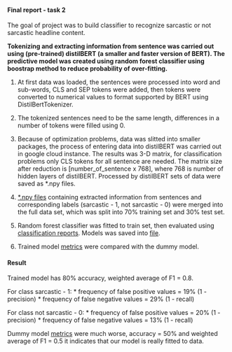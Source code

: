 #### Final report - task 2

The goal of project was to build classifier to recognize sarcastic or not sarcastic headline content.


**Tokenizing and extracting information from sentence was carried out using (pre-trained) distilBERT 
(a smaller and faster version of BERT). The predictive model was created using random forest classifier using boostrap
method to reduce probability of over-fitting.**

1) At first data was loaded, the sentences were processed into word and sub-words, 
   CLS and SEP tokens were added, then tokens were converted to numerical values to format supported by BERT 
   using DistilBertTokenizer.
  
2) The tokenized sentences need to be the same length, differences in a number of tokens were filled using 0.

3) Because of optimization problems, data was slitted into smaller packages, the process of entering data into
   distilBERT was carried out in google cloud instance. The results was 3-D matrix, for classification 
   problems only CLS tokens for all sentence are needed. The matrix size after reduction is [number_of_sentence x 768], where 768 is 
   number of hidden layers of distilBERT. Processed by distilBERT sets of data were saved as *.npy files.
   
4) [*.npy files](../data/interim/distilBERT_output) containing extracted information from sentences and 
    corresponding labels (sarcastic - 1, not sarcastic - 0) were merged into the full data set, which was split 
    into 70% training set and 30% test set.

5) Random forest classifier was fitted to train set, then evaluated using [classification reports](../reports/model_metrics.txt). 
   Models was saved into [file](../models/classifier). 
   
6) Trained model [metrics](../reports/model_metrics.txt) were compared with the dummy model.

#### Result  

Trained model has 80% accuracy, weighted average of F1 = 0.8. 

For class sarcastic - 1:
    * frequency of false positive values = 19% (1 - precision)
    * frequency of false negative values = 29% (1 - recall)
    
For class not sarcastic - 0:
    * frequency of false positive values = 20% (1 - precision)
    * frequency of false negative values = 13% (1 - recall)
    
Dummy model [metrics](../reports/dummy_model_metrics.txt) were much worse, accuracy = 50% and weighted average of F1 = 0.5 it indicates that our model
is really fitted to data.